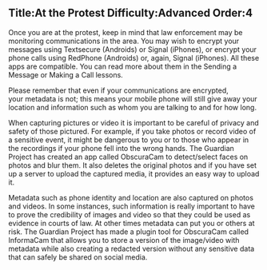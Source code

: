 Title:At the Protest
Difficulty:Advanced
Order:4
---
Once you are at the protest, keep in mind that law enforcement may be monitoring communications in the area. You may wish to encrypt your messages using Textsecure (Androids) or Signal (iPhones), or encrypt your phone calls using RedPhone (Androids) or, again, Signal (iPhones). All these apps are compatible. You can read more about them in the Sending a Message or Making a Call lessons.

Please remember that even if your communications are encrypted, your metadata is not; this means your mobile phone will still give away your location and information such as whom you are talking to and for how long.

When capturing pictures or video it is important to be careful of privacy and safety of those pictured. For example, if you take photos or record video of a sensitive event, it might be dangerous to you or to those who appear in the recordings if your phone fell into the wrong hands. The Guardian Project has created an app called ObscuraCam to detect/select faces on photos and blur them. It also deletes the original photos and if you have set up a server to upload the captured media, it provides an easy way to upload it.

Metadata such as phone identity and location are also captured on photos and videos. In some instances, such information is really important to have to prove the credibility of images and video so that they could be used as evidence in courts of law. At other times metadata can put you or others at risk. The Guardian Project has made a plugin tool for ObscuraCam called InformaCam that allows you to store a version of the image/video with metadata while also creating a redacted version without any sensitive data that can safely be shared on social media.